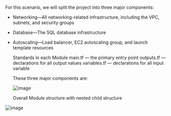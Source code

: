  
For this scenario, we will split the project into three major components:

- Networking—All networking-related infrastructure, including the VPC, subnets,
  and security groups
- Database—The SQL database infrastructure
- Autoscaling—Load balancer, EC2 autoscaling group, and launch template
  resources
  
  Standards in each Module
  main.tf      — the primary entry point
  outputs.tf   — declarations for all output values
  variables.tf — declarations for all input variable
  
  These three major components are:
  
  ![image](https://user-images.githubusercontent.com/32632363/133884000-89ea5749-f615-41f8-99ce-30423da33a91.png)

  Overall Module structure with nested child structure

![image](https://user-images.githubusercontent.com/32632363/133884026-521ed8f3-3cc7-4f47-b6d5-6ebd33eac85a.png)

  
  
